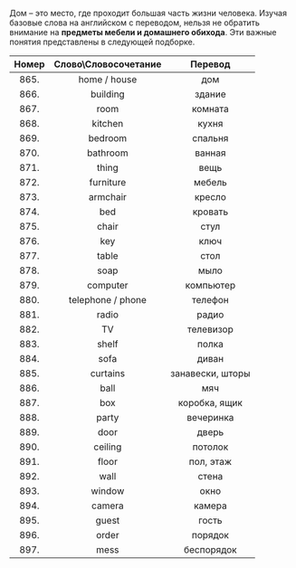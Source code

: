 Дом – это место, где проходит большая часть жизни человека. Изучая базовые слова на английском с переводом, нельзя не обратить внимание на **предметы мебели и домашнего обихода**. Эти важные понятия представлены в следующей подборке.

|Номер|Слово\Словосочетание|Перевод|
|:--:|:--:|:--:|
|865.|	home / house|	дом|
|866.|	building|	здание|
|867.|	room|	комната|
|868.|	kitchen|	кухня|
|869.|	bedroom|	спальня|
|870.|	bathroom|	ванная|
|871.|	thing|	вещь|
|872.|	furniture|	мебель|
|873.|	armchair|	кресло|
|874.|	bed|	кровать|
|875.|	chair|	стул|
|876.|	key|	ключ|
|877.|	table|	стол|
|878.|	soap|	мыло|
|879.|	computer|	компьютер|
|880.|	telephone / phone|	телефон|
|881.|	radio|	радио|
|882.|	TV|	телевизор|
|883.|	shelf|	полка|
|884.|	sofa|	диван|
|885.|	curtains|	занавески, шторы|
|886.|	ball|	мяч|
|887.|	box|	коробка, ящик|
|888.|	party|	вечеринка|
|889.|	door|	дверь|
|890.|	ceiling|	потолок|
|891.| floor|	пол, этаж|
|892.|	wall|	стена|
|893.|	window|	окно|
|894.|	camera|	камера|
|895.|	guest|	гость|
|896.|	order|	порядок|
|897.|	mess|	беспорядок|
